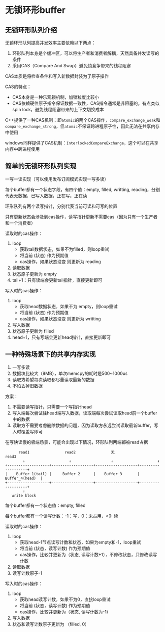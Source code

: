 # 无锁环形buffer


## 无锁环形队列介绍

无锁环形队列提高并发效率主要依赖以下两点：

1. 环形队列本身是个缓冲区，可以将生产者和消费者解耦，天然具备并发读写的条件
2. 采用CAS（Compare And Swap）避免锁竞争带来的线程阻塞

CAS本质是将检查条件和写入新数据封装为了原子操作

CAS的特点：

- CAS本身是一种乐观锁机制，加锁粒度比较小
- CAS依赖硬件原子指令保证数据一致性，CAS指令通常是非阻塞的，有点类似spin lock，避免线程阻塞带来的上下文切换成本

C++提供了一种CAS机制：即`atomic`的两个CAS操作，`compare_exchange_weak`和`compare_exchange_strong`，但`atomic`不保证跨进程原子性，因此无法在共享内存中使用

windows同样提供了CAS机制：`InterlockedCompareExchange`，这个可以在共享内存中跨进程使用

## 简单的无锁环形队列实现

一写一读实现（可以使用发布订阅模式实现一写多读）

每个buffer都有一个状态字段，有四个值：empty, filled, writting, reading，分别代表无数据，已写入数据，正在写，正在读

环形队列有两个读写指针，分别代表当前可读和可写的位置

只有更新状态会涉及到cas操作，读写指针更新不需要cas（因为只有一个生产者和一个消费者）

读取时的cas操作：
1. loop
    - 获取tail数据状态，如果不为filled，则loop重试
    - 将当前 (状态) 作为预期值
    - cas操作，如果状态没变 则更新为 reading
3. 读取数据
4. 状态原子更新为 empty
5. tail+1：只有读端会更新tail指针，直接更新即可

写入时的cas操作：
1. loop
    - 获取head数据状态，如果不为 empty，则loop重试
    - 将当前 (状态) 作为预期值
    - cas操作，如果状态没变 则更新为 writting
2. 写入数据
3. 状态原子更新为 filled
5. head+1，只有写端会更新head指针，直接更新即可

## 一种特殊场景下的共享内存实现

1. 一写多读
2. 数据块比较大（8MB），单次memcpy的耗时是500~1000us
3. 读取方希望每次读取都尽量读取最新的数据
4. 不怕丢掉旧数据

方案：
1. 不需要读写指针，只需要一个写指针head
2. 写入端每次尝试往head端写入数据，读取端每次尝试读取head前一个buffer中的数据
3. 读取方不需要考虑删除数据的问题，因为读取方永远尝试读取最新buffer，写入时覆盖写即可

在写快读慢的极端场景，可能会出现以下情况，环形队列两端都被read占据

```text
      read1                read2                无                 read3
        ↓                    ↓                  ↓                    ↓
+-------------------+-------------------+-------------------+-------------------+
|    Buffer_1(tail) |     Buffer_2      |    Buffer_3       |   Buffer_4(head)  |
+-------------------+-------------------+-------------------+-------------------+
        ↑
   write block
```

每个buffer都有一个状态值：empty, filled

每个buffer都有一个读写计数：-1：写，0：未占用，>0: 读

读取时的cas操作：
1. loop
    - 获取head-1节点读写计数和状态，如果为empty和-1，loop重试
    - 将当前 (状态，读写计数) 作为预期值
    - cas操作，比较并更新为（状态, 读写计数+1），不修改状态，只修改读写计数
2. 读取数据
3. 读写计数原子-1

写入时的cas操作：
1. loop
    - 获取head读写计数，如果不为0，直接loop重试
    - 将当前 (状态，读写计数) 作为预期值
    - cas操作，比较并更新为（状态, 读写计数为-1）
3. 写入数据
4. 状态和读写计数原子更新为 （filled, 0）

